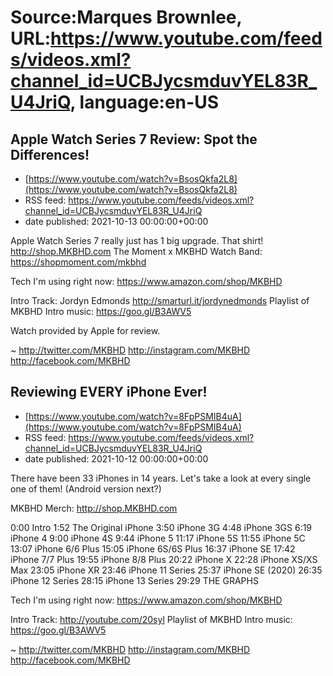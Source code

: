 # Source:Marques Brownlee, URL:https://www.youtube.com/feeds/videos.xml?channel_id=UCBJycsmduvYEL83R_U4JriQ, language:en-US

## Apple Watch Series 7 Review: Spot the Differences!
 - [https://www.youtube.com/watch?v=BsosQkfa2L8](https://www.youtube.com/watch?v=BsosQkfa2L8)
 - RSS feed: https://www.youtube.com/feeds/videos.xml?channel_id=UCBJycsmduvYEL83R_U4JriQ
 - date published: 2021-10-13 00:00:00+00:00

Apple Watch Series 7 really just has 1 big upgrade.
That shirt! http://shop.MKBHD.com
The Moment x MKBHD Watch Band: https://shopmoment.com/mkbhd

Tech I'm using right now: https://www.amazon.com/shop/MKBHD

Intro Track: Jordyn Edmonds http://smarturl.it/jordynedmonds
Playlist of MKBHD Intro music: https://goo.gl/B3AWV5

Watch provided by Apple for review.

~
http://twitter.com/MKBHD
http://instagram.com/MKBHD
http://facebook.com/MKBHD

## Reviewing EVERY iPhone Ever!
 - [https://www.youtube.com/watch?v=8FpPSMIB4uA](https://www.youtube.com/watch?v=8FpPSMIB4uA)
 - RSS feed: https://www.youtube.com/feeds/videos.xml?channel_id=UCBJycsmduvYEL83R_U4JriQ
 - date published: 2021-10-12 00:00:00+00:00

There have been 33 iPhones in 14 years. Let's take a look at every single one of them! (Android version next?)

MKBHD Merch: http://shop.MKBHD.com

0:00 Intro
1:52 The Original iPhone
3:50 iPhone 3G
4:48 iPhone 3GS
6:19 iPhone 4
9:00 iPhone 4S
9:44 iPhone 5
11:17 iPhone 5S
11:55 iPhone 5C
13:07 iPhone 6/6 Plus
15:05 iPhone 6S/6S Plus
16:37 iPhone SE
17:42 iPhone 7/7 Plus
19:55 iPhone 8/8 Plus
20:22 iPhone X
22:28 iPhone XS/XS Max
23:05 iPhone XR
23:46 iPhone 11 Series
25:37 iPhone SE (2020)
26:35 iPhone 12 Series
28:15 iPhone 13 Series
29:29 THE GRAPHS

Tech I'm using right now: https://www.amazon.com/shop/MKBHD

Intro Track: http://youtube.com/20syl
Playlist of MKBHD Intro music: https://goo.gl/B3AWV5

~
http://twitter.com/MKBHD
http://instagram.com/MKBHD
http://facebook.com/MKBHD

